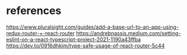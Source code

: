 # references
https://www.pluralsight.com/guides/add-a-base-url-to-an-app-using-redux-router-+-react-router
https://andrebnassis.medium.com/setting-eslint-on-a-react-typescript-project-2021-1190a43ffba
https://dev.to/0916dhkim/type-safe-usage-of-react-router-5c44